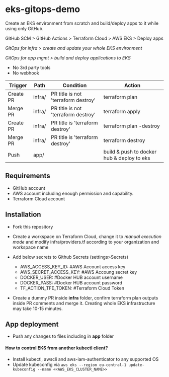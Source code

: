 # eks-gitops-demo

Create an EKS environment from scratch and build/deploy apps to it while using only GitHub.

GitHub SCM > GitHub Actions > Terraform Cloud > AWS EKS > Deploy apps

*GitOps for infra > create and update your whole EKS environment*

*GitOps for app mgmt > build and deploy applications to EKS*

- No 3rd party tools
- No webhook


|**Trigger**|**Path**|**Condition**|**Action**|
|-|-|-|-|
|Create PR|infra/|PR title is not 'terraform destroy'|terraform plan|
|Merge PR|infra/|PR title is not 'terraform destroy'|terraform apply|
|Create PR|infra/|PR title is 'terraform destroy'|terraform plan -destroy|
|Merge PR|infra/|PR title is 'terraform destroy'|terraform destroy|
|Push|app/| |build & push to docker hub & deploy to eks|

## Requirements
- GitHub account
- AWS account including enough permission and capability.
- Terraform Cloud account

## Installation

- Fork this repository

- Create a workspace on Terraform Cloud, change it to *manual execution mode* and modify infra/providers.tf according to your organization and workspace name

- Add below secrets to Github Secrets (settings>Secrets)
    - AWS_ACCESS_KEY_ID:  #AWS Account access key
    - AWS_SECRET_ACCESS_KEY: #AWS Accoung secret key
    - DOCKER_USER: #Docker HUB account username
    - DOCKER_PASS: #Docker HUB account password
    - TF_ACTION_TFE_TOKEN: #Terraform Cloud Token

- Create a dummy PR inside **infra** folder, confirm terraform plan outputs inside PR comments and merge it. Creating whole EKS infrastructure may take 10-15 minutes.

## App deployment
- Push any changes to files including in **app** folder

#### How to control EKS from another kubectl client?
- Install kubectl, awscli and aws-iam-authenticator to any supported OS
- Update kubeconfig via `aws eks --region eu-central-1 update-kubeconfig --name <<AWS_EKS_CLUSTER_NAME>>`
